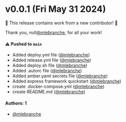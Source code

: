 # v0.0.1 (Fri May 31 2024)

:tada: This release contains work from a new contributor! :tada:

Thank you, null[@mlebranche](https://github.com/mlebranche), for all your work!

#### ⚠️ Pushed to `main`

- Added deploy.yml file ([@mlebranche](https://github.com/mlebranche))
- Added release.yml file ([@mlebranche](https://github.com/mlebranche))
- Added deploy.sh file ([@mlebranche](https://github.com/mlebranche))
- Added .autorc file ([@mlebranche](https://github.com/mlebranche))
- Added amber.yaml secrets file ([@mlebranche](https://github.com/mlebranche))
- Added express framework quickstart ([@mlebranche](https://github.com/mlebranche))
- create .docker-compose.yml ([@mlebranche](https://github.com/mlebranche))
- create README.md ([@mlebranche](https://github.com/mlebranche))

#### Authors: 1

- [@mlebranche](https://github.com/mlebranche)
